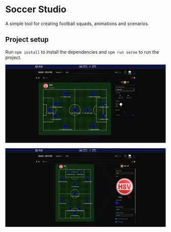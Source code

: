 # Soccer Studio
A simple tool for creating football squads, animations and scenarios.

## Project setup
Run `npm install` to install the dependencies and `npm run serve` to run the project.

![Screenshot 1](docs/screenshot1.PNG)

![Screenshot 2](docs/screenshot2.PNG)